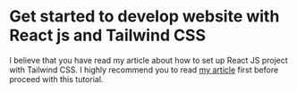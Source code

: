 # Get started to develop website with React js and Tailwind CSS

I believe that you have read my article about how to set up React JS project with Tailwind CSS. I highly recommend you to read [my article]() first before proceed with this tutorial. 